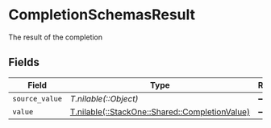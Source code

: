 # CompletionSchemasResult

The result of the completion


## Fields

| Field                                                                                    | Type                                                                                     | Required                                                                                 | Description                                                                              |
| ---------------------------------------------------------------------------------------- | ---------------------------------------------------------------------------------------- | ---------------------------------------------------------------------------------------- | ---------------------------------------------------------------------------------------- |
| `source_value`                                                                           | *T.nilable(::Object)*                                                                    | :heavy_minus_sign:                                                                       | N/A                                                                                      |
| `value`                                                                                  | [T.nilable(::StackOne::Shared::CompletionValue)](../../models/shared/completionvalue.md) | :heavy_minus_sign:                                                                       | N/A                                                                                      |